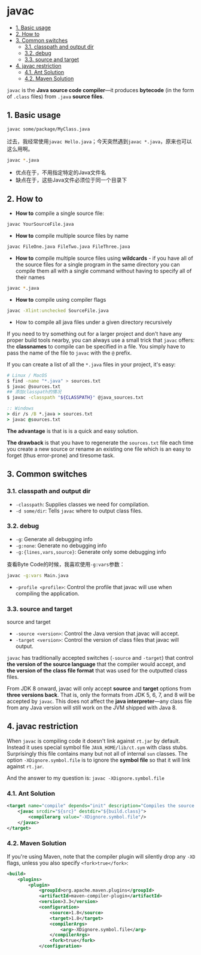 # javac

<!-- TOC -->

- [1. Basic usage](#1-basic-usage)
- [2. How to](#2-how-to)
- [3. Common switches](#3-common-switches)
  - [3.1. classpath and output dir](#31-classpath-and-output-dir)
  - [3.2. debug](#32-debug)
  - [3.3. source and target](#33-source-and-target)
- [4. javac restriction](#4-javac-restriction)
  - [4.1. Ant Solution](#41-ant-solution)
  - [4.2. Maven Solution](#42-maven-solution)

<!-- /TOC -->

`javac` is the **Java source code compiler**—it produces **bytecode** (in the form of `.class` files) from `.java` **source files**.

## 1. Basic usage

```bash
javac some/package/MyClass.java
```

过去，我经常使用`javac Hello.java`；今天突然遇到`javac *.java`，原来也可以这么用啊。

```bash
javac *.java
```

- 优点在于，不用指定特定的Java文件名
- 缺点在于，这些Java文件必须位于同一个目录下

## 2. How to

- **How to** compile a single source file:

```bash
javac YourSourceFile.java
```

- **How to** compile multiple source files by name

```bash
javac FileOne.java FileTwo.java FileThree.java
```

- **How to** compile multiple source files using **wildcards** - if you have all of the source files for a single program in the same directory you can compile them all with a single command without having to specify all of their names

```bash
javac *.java
```

- **How to** compile using compiler flags

```bash
javac -Xlint:unchecked SourceFile.java
```

- How to compile all java files under a given directory recursively

If you need to try something out for a larger project and don't have any proper build tools nearby, you can always use a small trick that `javac` offers: the **classnames** to compile can be specified in a file. You simply have to pass the name of the file to `javac` with the `@` prefix.

If you can create a list of all the `*.java` files in your project, it's easy:

```bash
# Linux / MacOS
$ find -name "*.java" > sources.txt
$ javac @sources.txt
## 添加classpath的情况
$ javac -classpath "${CLASSPATH}" @java_sources.txt
```

```cmd
:: Windows
> dir /s /B *.java > sources.txt
> javac @sources.txt
```

**The advantage** is that is is a quick and easy solution.

**The drawback** is that you have to regenerate the `sources.txt` file each time you create a new source or rename an existing one file which is an easy to forget (thus error-prone) and tiresome task.

## 3. Common switches

### 3.1. classpath and output dir

- `-classpath`: Supplies classes we need for compilation.
- `-d some/dir`: Tells `javac` where to output class files.

### 3.2. debug

- `-g`: Generate all debugging info
- `-g:none`: Generate no debugging info
- `-g:{lines,vars,source}`: Generate only some debugging info

查看Byte Code的时候，我喜欢使用`-g:vars`参数：

```bash
javac -g:vars Main.java
```

- `-profile <profile>`: Control the profile that javac will use when compiling the application.

### 3.3. source and target

source and target

- `-source <version>`: Control the Java version that javac will accept.
- `-target <version>`: Control the version of class files that javac will output.

`javac` has traditionally accepted switches (`-source` and `-target`) that control **the version of the source language** that the compiler would accept, and **the version of the class file format** that was used for the outputted class files.

From JDK 8 onward, javac will only accept **source** and **target** options from **three versions back**. That is, only the formats from JDK 5, 6, 7, and 8 will be accepted by `javac`. This does not affect the **java interpreter**—any class file from any Java version will still work on the JVM shipped with Java 8.

## 4. javac restriction

When `javac` is compiling code it doesn't link against `rt.jar` by default. Instead it uses special symbol file `JAVA_HOME/lib/ct.sym` with class stubs. Surprisingly this file contains many but not all of internal `sun` classes. The option `-XDignore.symbol.file` is to ignore the **symbol file** so that it will link against `rt.jar`.

And the answer to my question is: `javac -XDignore.symbol.file`

### 4.1. Ant Solution

```xml
<target name="compile" depends="init" description="Compiles the source code">
    <javac srcdir="${src}" destdir="${build.class}">
        <compilerarg value="-XDignore.symbol.file"/>
    </javac>
</target>
```

### 4.2. Maven Solution

If you're using Maven, note that the compiler plugin will silently drop any `-XD` flags, unless you also specify `<fork>true</fork>`:

```xml
<build>
    <plugins>
        <plugin>
            <groupId>org.apache.maven.plugins</groupId>
            <artifactId>maven-compiler-plugin</artifactId>
            <version>3.3</version>
            <configuration>
                <source>1.8</source>
                <target>1.8</target>
                <compilerArgs>
                    <arg>-XDignore.symbol.file</arg>
                </compilerArgs>
                <fork>true</fork>
            </configuration>
```
